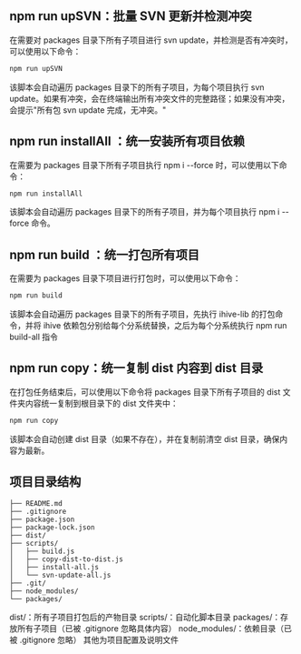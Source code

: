 ## npm run upSVN：批量 SVN 更新并检测冲突

在需要对 packages 目录下所有子项目进行 svn update，并检测是否有冲突时，可以使用以下命令：

```bash
npm run upSVN
```

该脚本会自动遍历 packages 目录下的所有子项目，为每个项目执行 svn update。如果有冲突，会在终端输出所有冲突文件的完整路径；如果没有冲突，会提示"所有包 svn update 完成，无冲突。"

## npm run installAll ：统一安装所有项目依赖

在需要为 packages 目录下所有子项目执行 npm i --force 时，可以使用以下命令：

```bash
npm run installAll
```

该脚本会自动遍历 packages 目录下的所有子项目，并为每个项目执行 npm i --force 命令。

## npm run build ：统一打包所有项目

在需要为 packages 目录下项目进行打包时，可以使用以下命令：

```bash
npm run build
```

该脚本会自动遍历 packages 目录下的所有子项目，先执行 ihive-lib 的打包命令，并将 ihive 依赖包分别给每个分系统替换，之后为每个分系统执行 npm run build-all 指令

## npm run copy：统一复制 dist 内容到 dist 目录

在打包任务结束后，可以使用以下命令将 packages 目录下所有子项目的 dist 文件夹内容统一复制到根目录下的 dist 文件夹中：

```bash
npm run copy
```

该脚本会自动创建 dist 目录（如果不存在），并在复制前清空 dist 目录，确保内容为最新。

## 项目目录结构
```
├── README.md
├── .gitignore
├── package.json
├── package-lock.json
├── dist/
├── scripts/
│   ├── build.js
│   ├── copy-dist-to-dist.js
│   ├── install-all.js
│   └── svn-update-all.js
├── .git/
├── node_modules/
└── packages/
```
dist/：所有子项目打包后的产物目录
scripts/：自动化脚本目录
packages/：存放所有子项目（已被 .gitignore 忽略具体内容）
node_modules/：依赖目录（已被 .gitignore 忽略）
其他为项目配置及说明文件